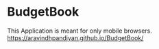 # BudgetBook

This Application is meant for only mobile browsers.
https://aravindhpandiyan.github.io/BudgetBook/
